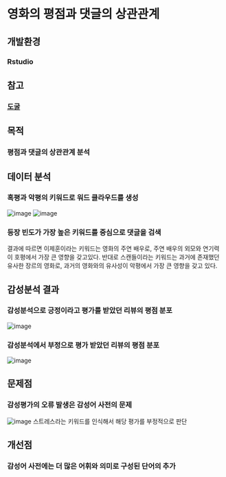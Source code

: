 # 영화의 평점과 댓글의 상관관계

## 개발환경

### Rstudio
## 참고
### [도굴](https://movie.naver.com/movie/point/af/list.nhn?st=mcode&sword=193194&target=after&page=)

## 목적
### 평점과 댓글의 상관관계 분석
## 데이터 분석
### 혹평과 악평의 키워드로 워드 클라우드를 생성
![image](https://user-images.githubusercontent.com/83806593/142767627-42ce4962-1b6d-4d52-aeed-802eb5c29f82.png)
![image](https://user-images.githubusercontent.com/83806593/142767642-3714bf42-a84a-4378-a08d-427d03b57c96.png)
### 등장 빈도가 가장 높은 키워드를 중심으로 댓글을 검색
결과에 따르면 이제훈이라는 키워드는 영화의 주연 배우로, 주연 배우의 외모와 연기력이 호평에서 가장 큰 영향을 갖고있다. 반대로 스캔들이라는 키워드는 과거에 존재했던 유사한 장르의 영화로, 과거의 영화와의 유사성이 악평에서 가장 큰 영향을 갖고 있다.
## 감성분석 결과
### 감성분석으로 긍정이라고 평가를 받았던 리뷰의 평점 분포
![image](https://user-images.githubusercontent.com/83806593/142767769-50c5d31c-7671-412d-8393-10faeb64a437.png)
### 감성분석에서 부정으로 평가 받았던 리뷰의 평점 분포
![image](https://user-images.githubusercontent.com/83806593/142767801-2ab97812-4a79-46df-9833-be679e45c951.png)
## 문제점
### 감성평가의 오류 발생은 감성어 사전의 문제
![image](https://user-images.githubusercontent.com/83806593/142767921-c980e830-a401-4b45-b7cb-4c5c80fa1904.png)
스트레스라는 키워드를 인식해서 해당 평가를 부정적으로 판단
## 개선점
### 감성어 사전에는 더 많은 어휘와 의미로 구성된 단어의 추가
